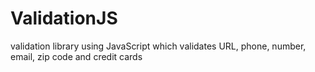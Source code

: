 # ValidationJS
validation library using JavaScript which validates URL, phone, number, email, zip code and credit cards
